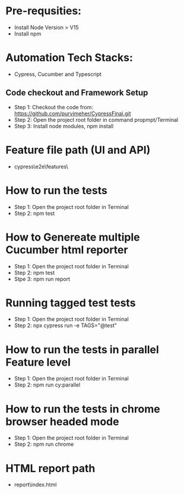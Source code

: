# Pre-requsities:

- Install Node Version > V15
- Install npm

# Automation Tech Stacks:

- Cypress, Cucumber and Typescript

## Code checkout and Framework Setup

- Step 1: Checkout the code from: https://github.com/purvimeher/CypressFinal.git
- Step 2: Open the project root folder in command propmpt/Terminal
- Step 3: Install node modules, npm install

# Feature file path (UI and API)

- cypress\e2e\features\

# How to run the tests

- Step 1: Open the project root folder in Terminal
- Step 2: npm test

# How to Genereate multiple Cucumber html reporter

- Step 1: Open the project root folder in Terminal
- Step 2: npm test
- Stpe 3: npm run report

# Running tagged test tests

- Step 1: Open the project root folder in Terminal
- Step 2: npx cypress run -e TAGS="@test"

# How to run the tests in parallel Feature level

- Step 1: Open the project root folder in Terminal
- Step 2: npm run cy:parallel

# How to run the tests in chrome browser headed mode

- Step 1: Open the project root folder in Terminal
- Step 2: npm run chrome

# HTML report path

- report\index.html